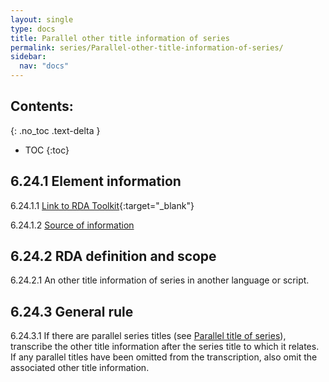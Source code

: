 ```yaml
---
layout: single
type: docs
title: Parallel other title information of series
permalink: series/Parallel-other-title-information-of-series/
sidebar:
  nav: "docs"
---
```


## Contents:
{: .no_toc .text-delta }

- TOC
{:toc}

## 6.24.1 Element information

<a name="6.24.1.1">6.24.1.1</a> [Link to RDA Toolkit](https://beta.rdatoolkit.org/Content/Index?externalId=en-US_ala-42ab5fdf-4b62-363e-a7e2-80cf40825924){:target="_blank"}

<a name="6.24.1.2">6.24.1.2</a> [Source of information](/DCRMR/series/)

## 6.24.2 RDA definition and scope

<a name="6.24.2.1">6.24.2.1</a> An other title information of series in another language or script.

## 6.24.3 General rule

<a name="6.24.3.1">6.24.3.1</a> If there are parallel series titles (see [Parallel title of series](/DCRMR/series/Parallel-title-of-series/)), transcribe the other title information after the series title to which it relates. If any parallel titles have been omitted from the transcription, also omit the associated other title information.  
